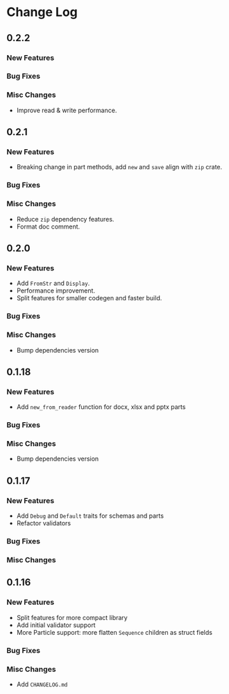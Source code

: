 # Change Log

## 0.2.2

### New Features

### Bug Fixes

### Misc Changes

- Improve read & write performance.

## 0.2.1

### New Features

- Breaking change in part methods, add `new` and `save` align with `zip` crate.

### Bug Fixes

### Misc Changes

- Reduce `zip` dependency features.
- Format doc comment.

## 0.2.0

### New Features

- Add `FromStr` and `Display`.
- Performance improvement.
- Split features for smaller codegen and faster build.

### Bug Fixes

### Misc Changes

- Bump dependencies version

## 0.1.18

### New Features

- Add `new_from_reader` function for docx, xlsx and pptx parts

### Bug Fixes

### Misc Changes

- Bump dependencies version

## 0.1.17

### New Features

- Add `Debug` and `Default` traits for schemas and parts
- Refactor validators

### Bug Fixes

### Misc Changes

## 0.1.16

### New Features

- Split features for more compact library
- Add initial validator support
- More Particle support: more flatten `Sequence` children as struct fields

### Bug Fixes

### Misc Changes

- Add `CHANGELOG.md`
